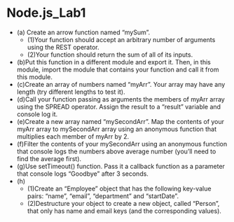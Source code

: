 # Node.js_Lab1

- (a) Create an arrow function named “mySum”.
  - (1)Your function should accept an arbitrary number of arguments using the REST operator.
  - (2)Your function should return the sum of all of its inputs.
- (b)Put this function in a different module and export it. Then, in this module, import the module that contains your function and call it from this module.
- (c)Create an array of numbers named “myArr”. Your array may have any length (try different lengths to test it).
- (d)Call your function passing as arguments the members of myArr array using the SPREAD operator. Assign the result to a “result” variable and console log it.
- (e)Create a new array named “mySecondArr”. Map the contents of your myArr array to mySecondArr array using an anonymous function that multiplies each member of myArr by 2.
- (f)Filter the contents of your mySecondArr using an anonymous function that console logs the numbers above average number (you’ll need to find the average first).
- (g)Use setTimeout() function. Pass it a callback function as a parameter that console logs “Goodbye” after 3 seconds.
- (h)
  - (1)Create an “Employee” object that has the following key-value pairs: “name”, “email”, “department” and “startDate”.
  - (2)Destructure your object to create a new object, called “Person”, that only has name and email keys (and the corresponding values).
